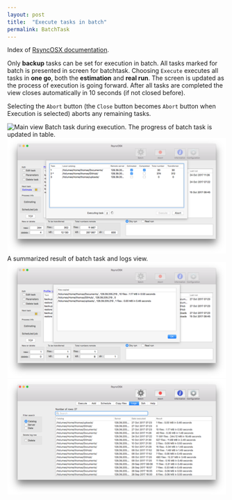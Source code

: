 ```yaml
---
layout: post
title:  "Execute tasks in batch"
permalink: BatchTask
---
```

Index of [RsyncOSX documentation](/AboutRsyncOSX).

Only **backup** tasks can be set for execution in batch. All tasks marked for batch is presented in screen for batchtask. Choosing `Execute` executes all tasks in **one go**, both the **estimation** and **real run**. The screen is updated as the process of execution is going forward. After all tasks are completed the view closes automatically in 10 seconds (if not closed before).

Selecting the `Abort` button (the `Close` button becomes `Abort` button when Execution is selected) aborts any remaining tasks.

![Main view](/images/RsyncOSX/master/batch.png)
Batch task during execution. The progress of batch task is updated in table.
![Main view](/images/RsyncOSX/master/batch/batch2.png)
A summarized result of batch task and logs view.
![Main view](/images/RsyncOSX/master/batch/batch3.png)
![Main view](/images/RsyncOSX/master/batch/batch4.png)
